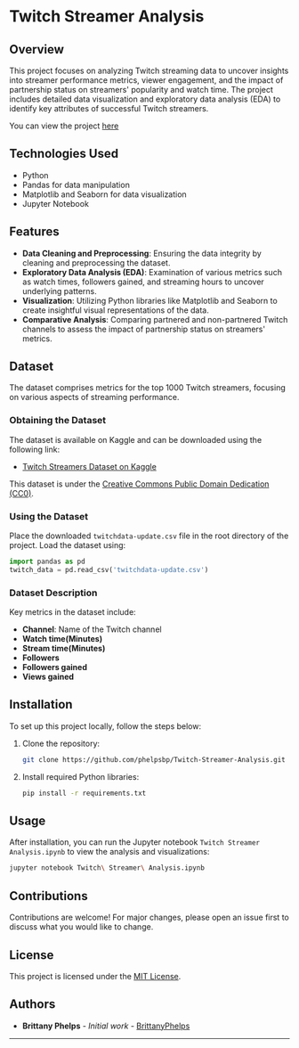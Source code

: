 # Twitch Streamer Analysis

## Overview
This project focuses on analyzing Twitch streaming data to uncover insights into streamer performance metrics, viewer engagement, and the impact of partnership status on streamers' popularity and watch time. The project includes detailed data visualization and exploratory data analysis (EDA) to identify key attributes of successful Twitch streamers.

You can view the project [here](https://phelpsbp.github.io/Twitch-Streamer-Analysis/)

## Technologies Used
- Python
- Pandas for data manipulation
- Matplotlib and Seaborn for data visualization
- Jupyter Notebook

## Features
- **Data Cleaning and Preprocessing**: Ensuring the data integrity by cleaning and preprocessing the dataset.
- **Exploratory Data Analysis (EDA)**: Examination of various metrics such as watch times, followers gained, and streaming hours to uncover underlying patterns.
- **Visualization**: Utilizing Python libraries like Matplotlib and Seaborn to create insightful visual representations of the data.
- **Comparative Analysis**: Comparing partnered and non-partnered Twitch channels to assess the impact of partnership status on streamers' metrics.

## Dataset
The dataset comprises metrics for the top 1000 Twitch streamers, focusing on various aspects of streaming performance.

### Obtaining the Dataset
The dataset is available on Kaggle and can be downloaded using the following link:
- [Twitch Streamers Dataset on Kaggle](https://www.kaggle.com/datasets/aayushmishra1512/twitchdata)

This dataset is under the [Creative Commons Public Domain Dedication (CC0)](https://creativecommons.org/publicdomain/zero/1.0/).

### Using the Dataset
Place the downloaded `twitchdata-update.csv` file in the root directory of the project. Load the dataset using:
```python
import pandas as pd
twitch_data = pd.read_csv('twitchdata-update.csv')
```

### Dataset Description
Key metrics in the dataset include:
- **Channel**: Name of the Twitch channel
- **Watch time(Minutes)**
- **Stream time(Minutes)**
- **Followers**
- **Followers gained**
- **Views gained**

## Installation
To set up this project locally, follow the steps below:
1. Clone the repository:
   ```bash
   git clone https://github.com/phelpsbp/Twitch-Streamer-Analysis.git
   ```
2. Install required Python libraries:
   ```bash
   pip install -r requirements.txt
   ```

## Usage
After installation, you can run the Jupyter notebook `Twitch Streamer Analysis.ipynb` to view the analysis and visualizations:
```bash
jupyter notebook Twitch\ Streamer\ Analysis.ipynb
```

## Contributions
Contributions are welcome! For major changes, please open an issue first to discuss what you would like to change.

## License
This project is licensed under the [MIT License](LICENSE.md).

## Authors
- **Brittany Phelps** - *Initial work* - [BrittanyPhelps](https://github.com/phelpsbp)

----
